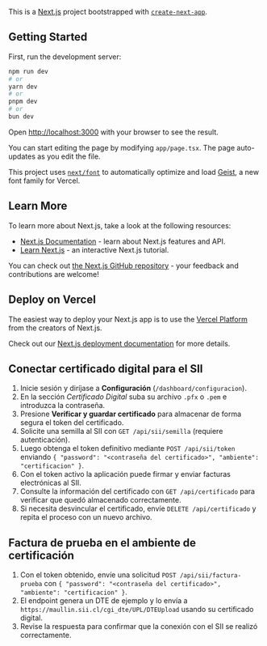 This is a [Next.js](https://nextjs.org) project bootstrapped with [`create-next-app`](https://nextjs.org/docs/app/api-reference/cli/create-next-app).

## Getting Started

First, run the development server:

```bash
npm run dev
# or
yarn dev
# or
pnpm dev
# or
bun dev
```

Open [http://localhost:3000](http://localhost:3000) with your browser to see the result.

You can start editing the page by modifying `app/page.tsx`. The page auto-updates as you edit the file.

This project uses [`next/font`](https://nextjs.org/docs/app/building-your-application/optimizing/fonts) to automatically optimize and load [Geist](https://vercel.com/font), a new font family for Vercel.

## Learn More

To learn more about Next.js, take a look at the following resources:

- [Next.js Documentation](https://nextjs.org/docs) - learn about Next.js features and API.
- [Learn Next.js](https://nextjs.org/learn) - an interactive Next.js tutorial.

You can check out [the Next.js GitHub repository](https://github.com/vercel/next.js) - your feedback and contributions are welcome!

## Deploy on Vercel

The easiest way to deploy your Next.js app is to use the [Vercel Platform](https://vercel.com/new?utm_medium=default-template&filter=next.js&utm_source=create-next-app&utm_campaign=create-next-app-readme) from the creators of Next.js.

Check out our [Next.js deployment documentation](https://nextjs.org/docs/app/building-your-application/deploying) for more details.

## Conectar certificado digital para el SII

1. Inicie sesión y diríjase a **Configuración** (`/dashboard/configuracion`).
2. En la sección *Certificado Digital* suba su archivo `.pfx` o `.pem` e introduzca la contraseña.
3. Presione **Verificar y guardar certificado** para almacenar de forma segura el token del certificado.
4. Solicite una semilla al SII con `GET /api/sii/semilla` (requiere autenticación).
5. Luego obtenga el token definitivo mediante `POST /api/sii/token` enviando `{ "password": "<contraseña del certificado>", "ambiente": "certificacion" }`.
6. Con el token activo la aplicación puede firmar y enviar facturas electrónicas al SII.
7. Consulte la información del certificado con `GET /api/certificado` para verificar que quedó almacenado correctamente.
8. Si necesita desvincular el certificado, envíe `DELETE /api/certificado` y repita el proceso con un nuevo archivo.


## Factura de prueba en el ambiente de certificación

1. Con el token obtenido, envíe una solicitud `POST /api/sii/factura-prueba` con `{ "password": "<contraseña del certificado>", "ambiente": "certificacion" }`.
2. El endpoint genera un DTE de ejemplo y lo envía a `https://maullin.sii.cl/cgi_dte/UPL/DTEUpload` usando su certificado digital.
3. Revise la respuesta para confirmar que la conexión con el SII se realizó correctamente.

